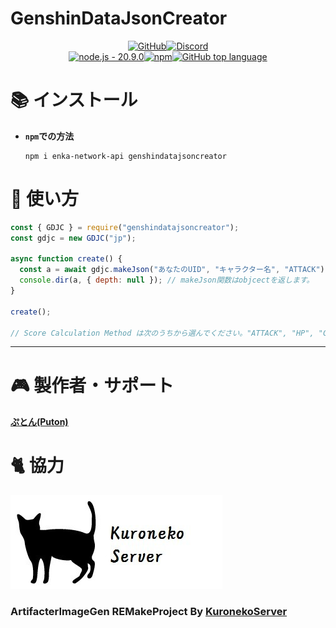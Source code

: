 # GenshinDataJsonCreator

<p align="center">
<a href="LICENSE"><img alt="GitHub" src="https://img.shields.io/github/license/Puton1221/GenshinDataJsonCreator?color=success&logo=Gitbook&logoColor=white&style=for-the-badge"></a><a href="https://discord.com/invite/kuronekoserver-support-867038364552396860"><img alt="Discord" src="https://img.shields.io/discord/867038364552396860?color=success&label=SUPPORT%20SERVER&logo=Discord&logoColor=white&style=for-the-badge"></a><br><a href="https://nodejs.org/"><img alt="node.js - 20.9.0" src="https://img.shields.io/badge/node.js-20.9.0-success?color=success&style=for-the-badge&logo=Node.js&logoColor=white"></a><a href="https://www.npmjs.com/package/genshindatajsoncreator?activeTab=readme"><img alt="npm" src="https://img.shields.io/npm/dt/genshindatajsoncreator?label=npm%20installs&logo=npm&style=for-the-badge&logoColor=white"></a><a href="https://developer.mozilla.org/docs/Web/JavaScript"><img alt="GitHub top language" src="https://img.shields.io/github/languages/top/Puton1221/GenshinDataJsonCreator?color=success&logo=javascript&logoColor=white&style=for-the-badge"></a>
</p>

# 📚 インストール

- **`npm`での方法**
  ```shell
  npm i enka-network-api genshindatajsoncreator
  ```

# 🤖 使い方

```js
const { GDJC } = require("genshindatajsoncreator");
const gdjc = new GDJC("jp");

async function create() {
  const a = await gdjc.makeJson("あなたのUID", "キャラクター名", "ATTACK");
  console.dir(a, { depth: null }); // makeJson関数はobjcectを返します。
}

create();

// Score Calculation Method は次のうちから選んでください。"ATTACK", "HP", "CHARGE" and "ELEMENT".
```

---

# 🎮 製作者・サポート

#### [ぷとん(Puton)](https://github.com/Puton1221)

# 🐈 協力

![KuronekoServer](https://raw.githubusercontent.com/kuroneko6423/kuroneko6423/main/kuronekoServer.jpg)

### ArtifacterImageGen REMakeProject By [KuronekoServer](https://kuroneko6423.com/)
